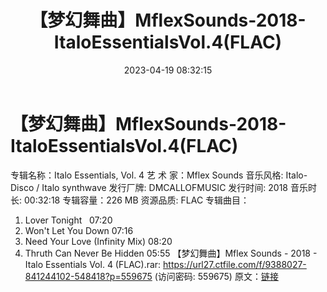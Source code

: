 ﻿---
title: 【梦幻舞曲】MflexSounds-2018-ItaloEssentialsVol.4(FLAC)
date: 2023-04-19 08:32:15
categories: 交谊舞曲、电音DJ舞曲
tags: 流行舞曲
---
# 【梦幻舞曲】MflexSounds-2018-ItaloEssentialsVol.4(FLAC)

专辑名称：Italo Essentials, Vol. 4
艺 术 家：Mflex Sounds
音乐风格: Italo-Disco / Italo synthwave
发行厂牌: DMCALLOFMUSIC
发行时间: 2018
音乐时长: 00:32:18
专辑容量：226 MB
资源品质: FLAC
专辑曲目：
01. Lover Tonight   07:20
02. Won't Let You Down
07:16
03. Need Your Love (Infinity Mix)
08:20
04. Thruth Can Never Be Hidden
05:55
【梦幻舞曲】Mflex Sounds - 2018 - Italo Essentials Vol. 4 (FLAC).rar:
https://url27.ctfile.com/f/9388027-841244102-548418?p=559675
(访问密码: 559675)
原文：[链接](https://blog.sina.com.cn/s/blog_1647c7e76010311i1.html)